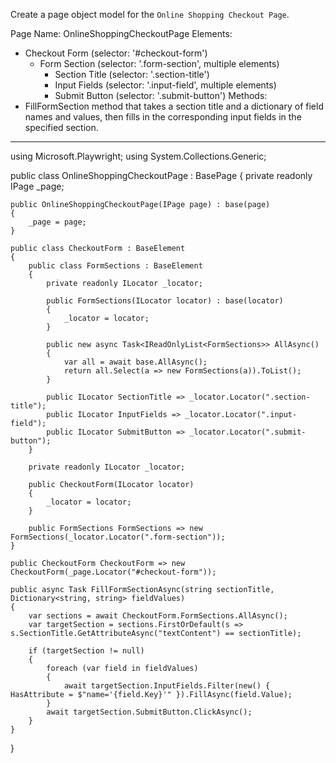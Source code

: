 Create a page object model for the `Online Shopping Checkout Page`.

Page Name: OnlineShoppingCheckoutPage
Elements:
- Checkout Form (selector: '#checkout-form')
  - Form Section (selector: '.form-section', multiple elements)
    - Section Title (selector: '.section-title')
    - Input Fields (selector: '.input-field', multiple elements)
    - Submit Button (selector: '.submit-button')
Methods:
- FillFormSection method that takes a section title and a dictionary of field names and values, then fills in the corresponding input fields in the specified section.

---

using Microsoft.Playwright;
using System.Collections.Generic;

public class OnlineShoppingCheckoutPage : BasePage
{
    private readonly IPage _page;

    public OnlineShoppingCheckoutPage(IPage page) : base(page)
    {
        _page = page;
    }

    public class CheckoutForm : BaseElement
    {
        public class FormSections : BaseElement
        {
            private readonly ILocator _locator;

            public FormSections(ILocator locator) : base(locator)
            {
                _locator = locator;
            }

            public new async Task<IReadOnlyList<FormSections>> AllAsync()
            {
                var all = await base.AllAsync();
                return all.Select(a => new FormSections(a)).ToList();
            }

            public ILocator SectionTitle => _locator.Locator(".section-title");
            public ILocator InputFields => _locator.Locator(".input-field");
            public ILocator SubmitButton => _locator.Locator(".submit-button");
        }

        private readonly ILocator _locator;

        public CheckoutForm(ILocator locator)
        {
            _locator = locator;
        }

        public FormSections FormSections => new FormSections(_locator.Locator(".form-section"));
    }

    public CheckoutForm CheckoutForm => new CheckoutForm(_page.Locator("#checkout-form"));

    public async Task FillFormSectionAsync(string sectionTitle, Dictionary<string, string> fieldValues)
    {
        var sections = await CheckoutForm.FormSections.AllAsync();
        var targetSection = sections.FirstOrDefault(s => s.SectionTitle.GetAttributeAsync("textContent") == sectionTitle);
        
        if (targetSection != null)
        {
            foreach (var field in fieldValues)
            {
                await targetSection.InputFields.Filter(new() { HasAttribute = $"name='{field.Key}'" }).FillAsync(field.Value);
            }
            await targetSection.SubmitButton.ClickAsync();
        }
    }
}
